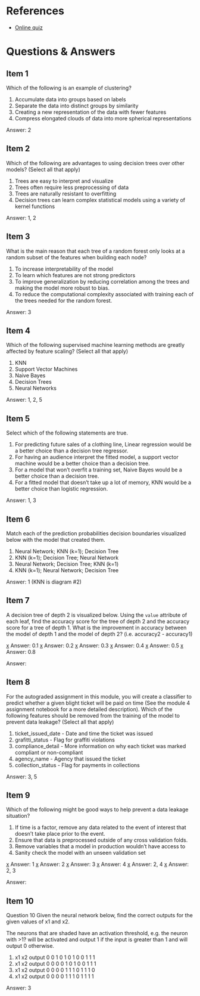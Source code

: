 # References
* [Online quiz](https://www.coursera.org/learn/python-machine-learning/exam/J7A0M/module-4-quiz)

# Questions & Answers
## Item 1
Which of the following is an example of clustering?
1. Accumulate data into groups based on labels
2. Separate the data into distinct groups by similarity
3. Creating a new representation of the data with fewer features
4. Compress elongated clouds of data into more spherical representations

Answer: 2

## Item 2
Which of the following are advantages to using decision trees over other models? (Select all that apply)
1. Trees are easy to interpret and visualize
2. Trees often require less preprocessing of data
3. Trees are naturally resistant to overfitting
4. Decision trees can learn complex statistical models using a variety of kernel functions

Answer: 1, 2

## Item 3
What is the main reason that each tree of a random forest only looks at a random subset of the features when building each node?
1. To increase interpretability of the model
2. To learn which features are not strong predictors
3. To improve generalization by reducing correlation among the trees and making the model more robust to bias.
4. To reduce the computational complexity associated with training each of the trees needed for the random forest.

Answer: 3

## Item 4
Which of the following supervised machine learning methods are greatly affected by feature scaling? (Select all that apply)
1. KNN
2. Support Vector Machines
3. Naive Bayes
4. Decision Trees
5. Neural Networks

Answer: 1, 2, 5

## Item 5
Select which of the following statements are true.
1. For predicting future sales of a clothing line, Linear regression would be a better choice than a decision tree regressor.
2. For having an audience interpret the fitted model, a support vector machine would be a better choice than a decision tree.
3. For a model that won’t overfit a training set, Naive Bayes would be a better choice than a decision tree.
4. For a fitted model that doesn’t take up a lot of memory, KNN would be a better choice than logistic regression.

Answer: 1, 3

## Item 6
Match each of the prediction probabilities decision boundaries visualized below with the model that created them.
1. Neural Network; KNN (k=1); Decision Tree
2. KNN (k=1); Decision Tree; Neural Network
3. Neural Network; Decision Tree; KNN (k=1)
4. KNN (k=1); Neural Network; Decision Tree

Answer: 1 (KNN is diagram #2)

## Item 7
A decision tree of depth 2 is visualized below. Using the `value` attribute of each leaf, find the accuracy score for the tree of depth 2 and the accuracy score for a tree of depth 1.
What is the improvement in accuracy between the model of depth 1 and the model of depth 2? (i.e. accuracy2 - accuracy1)

[x](0/1) Answer: 0.1
[x](0/1) Answer: 0.2
[x](0/1) Answer: 0.3
[x](0/1) Answer: 0.4
[x](0/1) Answer: 0.5
[x](0/1) Answer: 0.8

Answer: 

## Item 8
For the autograded assignment in this module, you will create a classifier to predict whether a given blight ticket will be paid on time (See the module 4 assignment notebook for a more detailed description). Which of the following features should be removed from the training of the model to prevent data leakage? (Select all that apply)
1. ticket_issued_date - Date and time the ticket was issued
2. grafitti_status - Flag for graffiti violations
3. compliance_detail - More information on why each ticket was marked compliant or non-compliant
4. agency_name - Agency that issued the ticket
5. collection_status - Flag for payments in collections

Answer: 3, 5

## Item 9
Which of the following might be good ways to help prevent a data leakage situation?
1. If time is a factor, remove any data related to the event of interest that doesn’t take place prior to the event.
2. Ensure that data is preprocessed outside of any cross validation folds.
3. Remove variables that a model in production wouldn’t have access to
4. Sanity check the model with an unseen validation set

[x](0/1) Answer: 1
[x](0/1) Answer: 2
[x](0/1) Answer: 3
[x](0/1) Answer: 4
[x](0/1) Answer: 2, 4
[x](0/1) Answer: 2, 3

Answer: 

## Item 10
Question 10
Given the neural network below, find the correct outputs for the given values of x1 and x2.

The neurons that are shaded have an activation threshold, e.g. the neuron with >1? will be activated and output 1 if the input is greater than 1 and will output 0 otherwise.
1. x1 x2 output
    0  0  1
    0  1  0
    1  0  0
    1  1  1
2. x1 x2 output
    0  0  0
    0  1  0
    1  0  0
    1  1  1
3. x1 x2 output
    0  0  0
    0  1  1
    1  0  1
    1  1  0
4. x1 x2 output
    0  0  0
    0  1  1
    1  0  1
    1  1  1

Answer: 3

